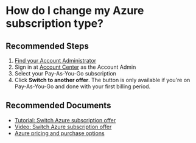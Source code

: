 <properties
	pageTitle="How do I change my Azure subscription type?"
	description="How do I change my Azure subscription type?"
	service="azure-billing"
	resource="billing"
	authors="aashu"
	ms.author="Agrawal-Ashutosh"
	displayOrder="8"
	selfHelpType="resource"
	supportTopicIds="32454938"
	resourceTags=""
	productPesIds="15660"
	cloudEnvironments="public"
	articleId="3f6e0e7b-fe81-4889-b784-405931d8f772"
/>

# How do I change my Azure subscription type?

## **Recommended Steps**

1. [Find your Account Administrator](data-blade:Microsoft_Azure_Billing.SubscriptionPropertiesBlade)
2. Sign in at [Account Center](https://account.windowsazure.com/Subscriptions) as the Account Admin
3. Select your Pay-As-You-Go subscription
4. Click **Switch to another offer**. The button is only available if you're on Pay-As-You-Go and done with your first billing period.

## **Recommended Documents**

* [Tutorial: Switch Azure subscription offer](https://docs.microsoft.com/azure/billing/billing-how-to-switch-azure-offer/)<br>
* [Video: Switch Azure subscription offer](https://channel9.msdn.com/Series/Microsoft-Azure-Tutorials/Switch-to-a-different-Azure-offer/)<br>
* [Azure pricing and purchase options](https://azure.microsoft.com/pricing/)
